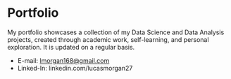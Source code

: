 # Portfolio

My portfolio showcases a collection of my Data Science and Data Analysis projects, created through academic work, self-learning, and personal exploration. It is updated on a regular basis. 

* E-mail: lmorgan168@gmail.com
* Linked-In: linkedin.com/lucasmorgan27
